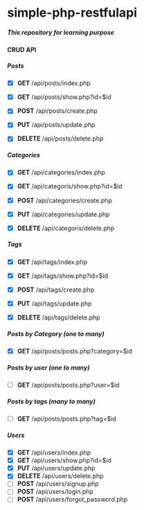 # simple-php-restfulapi

##### This repository for learning purpose 

#### CRUD API 
##### Posts
- [x] **GET** /api/posts/index.php
- [x] **GET** /api/posts/show.php?id=$id
- [x] **POST** /api/posts/create.php
- [x] **PUT** /api/posts/update.php
- [x] **DELETE** /api/posts/delete.php


##### Categories
- [x] **GET** /api/categories/index.php
- [x] **GET** /api/categoris/show.php?id=$id
- [x] **POST** /api/categories/create.php
- [x] **PUT** /api/categories/update.php
- [x] **DELETE** /api/categoris/delete.php


##### Tags
- [x] **GET** /api/tags/index.php
- [x] **GET** /api/tags/show.php?id=$id
- [x] **POST** /api/tags/create.php
- [x] **PUT** /api/tags/update.php
- [x] **DELETE** /api/tags/delete.php


##### Posts by Category (one to many)
  - [x] **GET** /api/posts/posts.php?category=$id


##### Posts by user (one to many)
  - [ ] **GET** /api/posts/posts.php?user=$id


##### Posts by tags (many to many)
  - [ ] **GET** /api/posts/posts.php?tag=$id 


##### Users
  - [x] **GET** /api/users/index.php
  - [x] **GET** /api/users/show.php?id=$id
  - [x] **PUT** /api/users/update.php
  - [x] **DELETE** /api/users/delete.php
  - [ ] **POST** /api/users/signup.php
  - [ ] **POST** /api/users/login.php
  - [ ] **POST** /api/users/forgot_password.php
